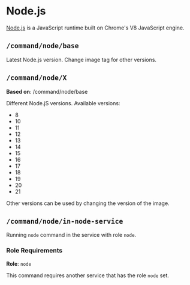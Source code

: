 # Node.js

[Node.js](https://nodejs.org/en/) is a JavaScript runtime built on Chrome's V8 JavaScript engine.


## `/command/node/base`

Latest Node.js version. Change image tag for other versions.

## `/command/node/X`

**Based on**: /command/node/base

Different Node.jS versions. Available versions:

- 8
- 10
- 11
- 12
- 13
- 14
- 15
- 16
- 17
- 18
- 19
- 20
- 21

Other versions can be used by changing the version of the image.

## `/command/node/in-node-service`

Running `node` command in the service with role `node`.

### Role Requirements

**Role**: `node`

This command requires another service that has the role `node` set.
